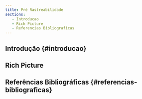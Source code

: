 ```yaml
---
title: Pré Rastreabilidade
sections:
   - Introducao
   - Rich Picture
   - Referencias Bibliograficas
---
```


## Introdução {#introducao}

## Rich Picture

## Referências Bibliográficas {#referencias-bibliograficas}
